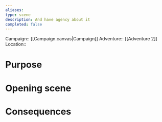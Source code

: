```yaml
---
aliases: 
type: scene
description: And have agency about it
completed: false
---
```

Campaign:: [[Campaign.canvas|Campaign]]
Adventure::  [[Adventure 2]]
Location:: 
# Purpose



# Opening scene



# Consequences

